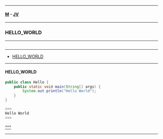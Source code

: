 
---

#### [M](https://github.com/ttltrk/TTT/blob/master/menu.md) - [JV](https://github.com/ttltrk/TTT/tree/master/JV/JV.md)

---

### HELLO_WORLD

---

```

```

---

* [HELLO_WORLD](#HELLO_WORLD)

---

#### HELLO_WORLD

```java
public class Hello {
    public static void main(String[] args) {
        System.out.println("Hello World");
    }
}

>>>
Hello World
>>>
```

[^^^](#HELLO_WORLD)

---
